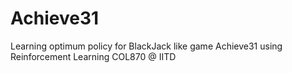 # Achieve31
Learning optimum policy for BlackJack like game Achieve31 using Reinforcement Learning
COL870 @ IITD

